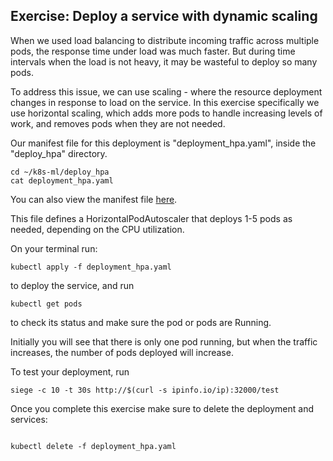 ## Exercise: Deploy a service with dynamic scaling

When we used load balancing to distribute incoming traffic across multiple pods, the response time under load was much faster. But during time intervals when the load is not heavy, it may be wasteful to deploy so many pods.

To address this issue, we can use scaling - where the resource deployment changes in response to load on the service. In this exercise specifically we use horizontal scaling, which adds more pods to handle increasing levels of work, and removes pods when they are not needed.

Our manifest file for this deployment is "deployment_hpa.yaml", inside the "deploy_hpa" directory.

```shell
cd ~/k8s-ml/deploy_hpa
cat deployment_hpa.yaml
```

You can also view the manifest file [here](https://github.com/teaching-on-testbeds/k8s-ml/blob/main/deploy_hpa/deployment_hpa.yaml).

This file defines a HorizontalPodAutoscaler that deploys 1-5 pods as needed, depending on the CPU utilization.

On your terminal run:

``` shell
kubectl apply -f deployment_hpa.yaml
```

to deploy the service, and run 

```shell
kubectl get pods
```

to check its status and make sure the pod or pods are Running.

Initially you will see that there is only one pod running, but when the traffic increases, the number of pods deployed will increase.


To test your deployment, run

``` shell
siege -c 10 -t 30s http://$(curl -s ipinfo.io/ip):32000/test
```

Once you complete this exercise make sure to delete the deployment and services:

```shell

kubectl delete -f deployment_hpa.yaml

```



